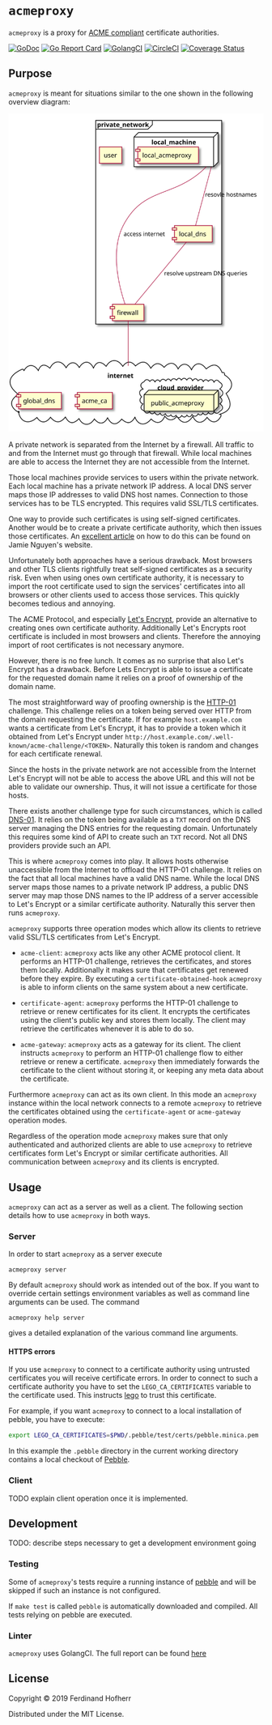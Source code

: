 # `acmeproxy`

`acmeproxy` is a proxy for [ACME
compliant](https://tools.ietf.org/html/rfc8555) certificate authorities.

[![GoDoc](https://godoc.org/github.com/fhofherr/acmeproxy?status.svg)](https://godoc.org/github.com/fhofherr/acmeproxy)
[![Go Report Card](https://goreportcard.com/badge/github.com/fhofherr/acmeproxy)](https://goreportcard.com/report/github.com/fhofherr/acmeproxy)
[![GolangCI](https://golangci.com/badges/github.com/fhofherr/acmeproxy.svg)](https://golangci.com/r/github.com/fhofherr/acmeproxy)
[![CircleCI](https://circleci.com/gh/fhofherr/acmeproxy.svg?style=svg)](https://circleci.com/gh/fhofherr/acmeproxy)
[![Coverage Status](https://coveralls.io/repos/github/fhofherr/acmeproxy/badge.svg)](https://coveralls.io/github/fhofherr/acmeproxy)

## Purpose

`acmeproxy` is meant for situations similar to the one shown in the following
overview diagram:

![Overview](doc/img/overview.svg)

A private network is separated from the Internet by a firewall. All
traffic to and from the Internet must go through that firewall. While
local machines are able to access the Internet they are not accessible
from the Internet.

Those local machines provide services to users within the private
network. Each local machine has a private network IP address. A local
DNS server maps those IP addresses to valid DNS host names. Connection
to those services has to be TLS encrypted. This requires valid SSL/TLS
certificates.

One way to provide such certificates is using self-signed certificates.
Another would be to create a private certificate authority, which then
issues those certificates. An [excellent
article](https://jamielinux.com/docs/openssl-certificate-authority/index.html)
on how to do this can be found on Jamie Nguyen's website.

Unfortunately both approaches have a serious drawback. Most browsers and
other TLS clients rightfully treat self-signed certificates as
a security risk. Even when using ones own certificate authority, it is
necessary to import the root certificate used to sign the services'
certificates into all browsers or other clients used to access those
services. This quickly becomes tedious and annoying.

The ACME Protocol, and especially [Let's
Encrypt](https://letsencrypt.org/), provide an alternative to creating
ones own certificate authority. Additionally Let's Encrypts root
certificate is included in most browsers and clients. Therefore the
annoying import of root certificates is not necessary anymore.

However, there is no free lunch. It comes as no surprise that also Let's
Encrypt has a drawback. Before Lets Encrypt is able to issue
a certificate for the requested domain name it relies on a proof of
ownership of the domain name.

The most straightforward way of proofing ownership is the
[HTTP-01](https://letsencrypt.org/docs/challenge-types/) challenge. This
challenge relies on a token being served over HTTP from the domain
requesting the certificate. If for example `host.example.com` wants
a certificate from Let's Encrypt, it has to provide a token which it
obtained from Let's Encrypt under
`http://host.example.com/.well-known/acme-challenge/<TOKEN>`. Naturally
this token is random and changes for each certificate renewal.

Since the hosts in the private network are not accessible from the
Internet Let's Encrypt will not be able to access the above URL and this
will not be able to validate our ownership. Thus, it will not issue
a certificate for those hosts.

There exists another challenge type for such circumstances, which is
called [DNS-01](https://letsencrypt.org/docs/challenge-types/). It
relies on the token being available as a `TXT` record on the DNS server
managing the DNS entries for the requesting domain. Unfortunately this
requires some kind of API to create such an `TXT` record. Not all DNS
providers provide such an API.

This is where `acmeproxy` comes into play. It allows hosts otherwise
unaccessible from the Internet to offload the HTTP-01 challenge. It
relies on the fact that all local machines have a valid DNS name. While
the local DNS server maps those names to a private network IP address,
a public DNS server may map those DNS names to the IP address of
a server accessible to Let's Encrypt or a similar certificate authority.
Naturally this server then runs `acmeproxy`.

`acmeproxy` supports three operation modes which allow its clients to
retrieve valid SSL/TLS certificates from Let's Encrypt.

* `acme-client`: `acmeproxy` acts like any other ACME protocol client.
  It performs an HTTP-01 challenge, retrieves the certificates, and
  stores them locally. Additionally it makes sure that certificates get
  renewed before they expire. By executing
  a `certificate-obtained-hook` `acmeproxy` is able to inform clients
  on the same system about a new certificate.

* `certificate-agent`: `acmeproxy` performs the HTTP-01 challenge to
  retrieve or renew certificates for its client. It encrypts the
  certificates using the client's public key and stores them locally.
  The client may retrieve the certificates whenever it is able to do so.

* `acme-gateway`: `acmeproxy` acts as a gateway for its client. The
  client instructs `acmeproxy` to perform an HTTP-01 challenge flow to
  either retrieve or renew a certificate. `acmeproxy` then immediately
  forwards the certificate to the client without storing it, or keeping
  any meta data about the certificate.

Furthermore `acmeproxy` can act as its own client. In this mode an
`acmeproxy` instance within the local network connects to a remote
`acmeproxy` to retrieve the certificates obtained using the
`certificate-agent` or `acme-gateway` operation modes.

Regardless of the operation mode `acmeproxy` makes sure that only
authenticated and authorized clients are able to use `acmeproxy` to
retrieve certificates form Let's Encrypt or similar certificate
authorities. All communication between `acmeproxy` and its clients is
encrypted.

## Usage

`acmeproxy` can act as a server as well as a client. The following
section details how to use `acmeproxy` in both ways.

### Server

In order to start `acmeproxy` as a server execute

    acmeproxy server

By default `acmeproxy` should work as intended out of the box. If you
want to override certain settings environment variables as well as
command line arguments can be used. The command

    acmeproxy help server

gives a detailed explanation of the various command line arguments.

#### HTTPS errors

If you use `acmeproxy` to connect to a certificate authority
using untrusted certificates you will receive certificate errors. In
order to connect to such a certificate authority you have to set the
`LEGO_CA_CERTIFICATES` variable to the certificate used. This instructs
[lego](https://godoc.org/github.com/go-acme/lego) to trust this
certificate.

For example, if you want `acmeproxy` to connect to a local installation
of pebble, you have to execute:

```sh
export LEGO_CA_CERTIFICATES=$PWD/.pebble/test/certs/pebble.minica.pem
```

In this example the `.pebble` directory in the current working directory
contains a local checkout of [Pebble](https://github.com/letsencrypt/pebble).

### Client

TODO explain client operation once it is implemented.

## Development

TODO: describe steps necessary to get a development environment going

### Testing

Some of `acmeproxy`'s tests require a running instance of
[pebble](https://github.com/letsencrypt/pebble) and will be skipped if
such an instance is not configured.

If `make test` is called `pebble` is automatically downloaded and
compiled. All tests relying on pebble are executed.

### Linter

`acmeproxy` uses GolangCI. The full report can be found
[here](https://golangci.com/r/github.com/fhofherr/acmeproxy)

## License

Copyright © 2019 Ferdinand Hofherr

Distributed under the MIT License.
